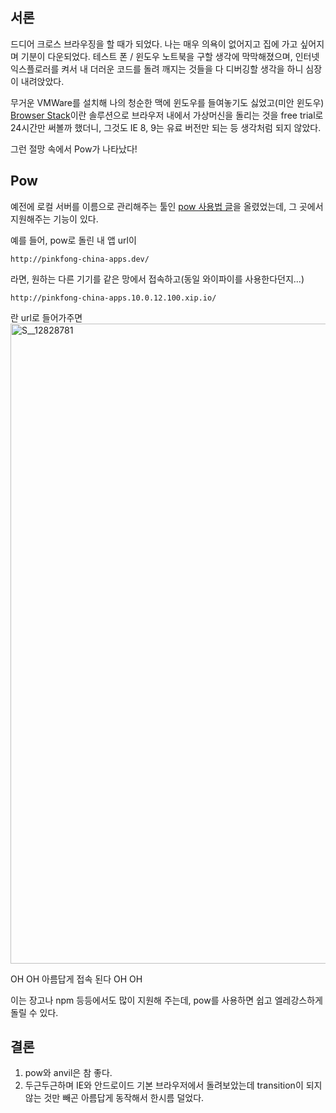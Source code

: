 ## 서론
드디어 크로스 브라우징을 할 때가 되었다.
나는 매우 의욕이 없어지고 집에 가고 싶어지며 기분이 다운되었다.
테스트 폰 / 윈도우 노트북을 구할 생각에 막막해졌으며,
인터넷 익스플로러를 켜서 내 더러운 코드를 돌려 깨지는 것들을 다 디버깅할 생각을 하니 심장이 내려앉았다.

무거운 VMWare를 설치해 나의 청순한 맥에 윈도우를 들여놓기도 싫었고(미안 윈도우)
[Browser Stack](https://www.browserstack.com/)이란 솔루션으로 브라우저 내에서 가상머신을 돌리는 것을 free trial로 24시간만 써볼까 했더니, 그것도 IE 8, 9는 유료 버전만 되는 등 생각처럼 되지 않았다.

그런 절망 속에서 Pow가 나타났다!

## Pow
예전에 로컬 서버를 이름으로 관리해주는 툴인 [pow 사용법 글](https://milooy.wordpress.com/2015/08/23/less-less-error-less-failed-to-execute-send-on-xmlhttprequest%EC%9D%84-anvil%EB%A1%9C-%ED%95%B4%EA%B2%B0%ED%95%98%EA%B8%B0/)을 올렸었는데, 그 곳에서 지원해주는 기능이 있다.

예를 들어, pow로 돌린 내 앱 url이 
```
http://pinkfong-china-apps.dev/
```
라면, 원하는 다른 기기를 같은 망에서 접속하고(동일 와이파이를 사용한다던지...)
```
http://pinkfong-china-apps.10.0.12.100.xip.io/
```
란 url로 들어가주면 
<a href="https://milooy.files.wordpress.com/2015/09/s__12828781.jpg"><img src="https://milooy.files.wordpress.com/2015/09/s__12828781.jpg?w=577" alt="S__12828781" width="577" height="1024" class="alignnone size-large wp-image-2260" /></a>

OH            OH
 아름답게 접속 된다
OH            OH

이는 장고나 npm 등등에서도 많이 지원해 주는데, pow를 사용하면 쉽고 엘레강스하게 돌릴 수 있다.

## 결론
1. pow와 anvil은 참 좋다.
2. 두근두근하며 IE와 안드로이드 기본 브라우저에서 돌려보았는데 transition이 되지 않는 것만 빼곤 아름답게 동작해서 한시름 덜었다.
